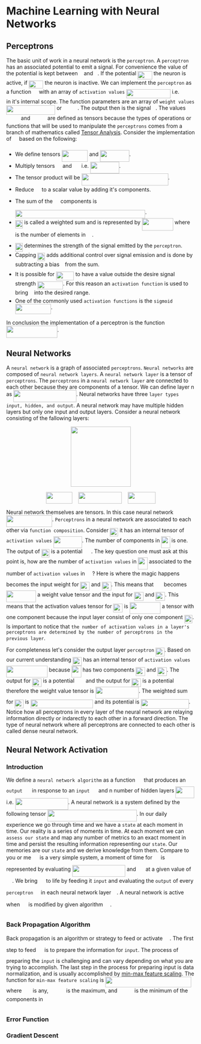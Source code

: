 # Machine Learning with Neural Networks

## Perceptrons

The basic unit of work in a neural network is the `perceptron`. A `perceptron` has an associated potential to emit a signal. For convenience the value of the potential is kept between <img src="/tex/29632a9bf827ce0200454dd32fc3be82.svg?invert_in_darkmode&sanitize=true" align=middle width=8.219209349999991pt height=21.18721440000001pt/> and <img src="/tex/034d0a6be0424bffe9a6e7ac9236c0f5.svg?invert_in_darkmode&sanitize=true" align=middle width=8.219209349999991pt height=21.18721440000001pt/>. If the potential <img src="/tex/012b36279aac832bdad672ff18d4243a.svg?invert_in_darkmode&sanitize=true" align=middle width=38.40740639999999pt height=21.18721440000001pt/> the neuron is active, if <img src="/tex/c9bb81328f293e18596280dfb95dd631.svg?invert_in_darkmode&sanitize=true" align=middle width=38.40740639999999pt height=21.18721440000001pt/> the neuron is inactive. We can implement the `perceptron` as a function <img src="/tex/df5a289587a2f0247a5b97c1e8ac58ca.svg?invert_in_darkmode&sanitize=true" align=middle width=12.83677559999999pt height=22.465723500000017pt/> with an array of `activation values` <img src="/tex/8a3231c98df6eafb822b8b2c14dc3f97.svg?invert_in_darkmode&sanitize=true" align=middle width=117.88258679999998pt height=24.65753399999998pt/> i.e. <img src="/tex/46ba15cae98b59904b6ca6b625b68e28.svg?invert_in_darkmode&sanitize=true" align=middle width=35.08012364999999pt height=14.15524440000002pt/>  in it's internal scope. The function parameters are an array of `weight values` <img src="/tex/31291bd296fcc0ad119638b272e094e7.svg?invert_in_darkmode&sanitize=true" align=middle width=130.20000345pt height=24.65753399999998pt/> or <img src="/tex/9f0bfc20948e9822b9fad9c7c0101985.svg?invert_in_darkmode&sanitize=true" align=middle width=38.159477399999986pt height=14.15524440000002pt/>. The output then is the signal <img src="/tex/2ec6e630f199f589a2402fdf3e0289d5.svg?invert_in_darkmode&sanitize=true" align=middle width=8.270567249999992pt height=14.15524440000002pt/>. The values <img src="/tex/46ba15cae98b59904b6ca6b625b68e28.svg?invert_in_darkmode&sanitize=true" align=middle width=35.08012364999999pt height=14.15524440000002pt/> and <img src="/tex/9f0bfc20948e9822b9fad9c7c0101985.svg?invert_in_darkmode&sanitize=true" align=middle width=38.159477399999986pt height=14.15524440000002pt/> are defined as tensors because the types of operations or functions that will be used to manipulate the `perceptrons` comes from a branch of mathematics called [Tensor Analysis](https://en.wikipedia.org/wiki/Tensor_calculus). Consider the implementation of <img src="/tex/df5a289587a2f0247a5b97c1e8ac58ca.svg?invert_in_darkmode&sanitize=true" align=middle width=12.83677559999999pt height=22.465723500000017pt/> based on the following:

* We define tensors <img src="/tex/8bdd0d211d83d7197dcb2bf67dae4386.svg?invert_in_darkmode&sanitize=true" align=middle width=69.32654684999999pt height=31.141535699999984pt/> and <img src="/tex/a609488241ae292f72e220eb1be3c4c2.svg?invert_in_darkmode&sanitize=true" align=middle width=77.88534435pt height=31.141535699999984pt/>.
* Multiply tensors <img src="/tex/6c9593d82fc74cb581359f835452e977.svg?invert_in_darkmode&sanitize=true" align=middle width=12.55717814999999pt height=31.141535699999984pt/> and <img src="/tex/b92ac9c04c031ed7cddd215260ac9b30.svg?invert_in_darkmode&sanitize=true" align=middle width=17.80826024999999pt height=31.141535699999984pt/> i.e. <img src="/tex/c04c69c1055e74987278fa4398254dd6.svg?invert_in_darkmode&sanitize=true" align=middle width=76.85130254999999pt height=31.141535699999984pt/>.
* The tensor product will be <img src="/tex/568fe2dced1a73a3f74d872bf21d3be0.svg?invert_in_darkmode&sanitize=true" align=middle width=230.87020439999998pt height=31.141535699999984pt/>.
* Reduce <img src="/tex/108c8d1c66f6974b9e54c8e9674ca238.svg?invert_in_darkmode&sanitize=true" align=middle width=12.92464304999999pt height=31.141535699999984pt/> to a scalar value by adding it's components.
* The sum of the <img src="/tex/108c8d1c66f6974b9e54c8e9674ca238.svg?invert_in_darkmode&sanitize=true" align=middle width=12.92464304999999pt height=31.141535699999984pt/> components is <img src="/tex/5187d90814d670a3ed3dee4f4b418807.svg?invert_in_darkmode&sanitize=true" align=middle width=346.3807660499999pt height=22.465723500000017pt/>.
* <img src="/tex/551ec4bb1977e368d324ef42c4ef766e.svg?invert_in_darkmode&sanitize=true" align=middle width=19.899247499999987pt height=22.465723500000017pt/> is called a weighted sum  and is represented by <img src="/tex/eb4a66cd60fcb7fd335345c273da12ab.svg?invert_in_darkmode&sanitize=true" align=middle width=83.21478164999999pt height=32.51169900000002pt/> where <img src="/tex/63bb9849783d01d91403bc9a5fea12a2.svg?invert_in_darkmode&sanitize=true" align=middle width=9.075367949999992pt height=22.831056599999986pt/> is the number of elements in <img src="/tex/108c8d1c66f6974b9e54c8e9674ca238.svg?invert_in_darkmode&sanitize=true" align=middle width=12.92464304999999pt height=31.141535699999984pt/>.
* <img src="/tex/72a8c3544b60e70e9af83b6202f1d1f7.svg?invert_in_darkmode&sanitize=true" align=middle width=19.899247499999987pt height=22.465723500000017pt/> determines the strength of the signal emitted by the `perceptron`.
* Capping <img src="/tex/72a8c3544b60e70e9af83b6202f1d1f7.svg?invert_in_darkmode&sanitize=true" align=middle width=19.899247499999987pt height=22.465723500000017pt/> adds additional control over signal emission and is done by subtracting a bias <img src="/tex/4bdc8d9bcfb35e1c9bfb51fc69687dfc.svg?invert_in_darkmode&sanitize=true" align=middle width=7.054796099999991pt height=22.831056599999986pt/> from the sum.
* It is possible for <img src="/tex/a15ed02692768e127f845e4d76374049.svg?invert_in_darkmode&sanitize=true" align=middle width=47.86712369999999pt height=22.831056599999986pt/> to have a value outside the desire signal strength <img src="/tex/a05f09f794b3ed2f38eb678dc04b450a.svg?invert_in_darkmode&sanitize=true" align=middle width=68.54424719999999pt height=21.18721440000001pt/>. For this reason an `activation function` is used to bring <img src="/tex/2ec6e630f199f589a2402fdf3e0289d5.svg?invert_in_darkmode&sanitize=true" align=middle width=8.270567249999992pt height=14.15524440000002pt/> into the desired range.
* One of the  commonly used `activation functions` is the `sigmoid` <img src="/tex/23c2e593354a49d6159a7b521a41f2ff.svg?invert_in_darkmode&sanitize=true" align=middle width=95.16736844999998pt height=27.77565449999998pt/>.

In conclusion the implementation of a perceptron is the function <img src="/tex/6d136b281bb2acf64aa7b8f22fe0ba14.svg?invert_in_darkmode&sanitize=true" align=middle width=135.98351085pt height=31.141535699999984pt/>.

## Neural Networks

A `neural network` is a graph of associated `perceptrons`. `Neural networks` are composed of `neural network layers`. A `neural network layer` is a tensor of `perceptrons`. The `perceptrons` in a `neural network layer` are connected to each other because they are components of a tensor. We can define layer n as <img src="/tex/21ec0f7c7be033a755c8d561b9ab2842.svg?invert_in_darkmode&sanitize=true" align=middle width=167.3933712pt height=31.141535699999984pt/>. Neural networks have three `layer types input, hidden, and output`. A neural network  may have multiple hidden layers but only one input and output layers. Consider a neural network consisting of the fallowing layers:

<div align="center">
<div>
<img with=160 height=160 src="img/simple_nn.svg"/>
</div>
<div>

<img src="/tex/9b10f91822afbf5be4cefeacc35b17ae.svg?invert_in_darkmode&sanitize=true" align=middle width=70.28910404999999pt height=31.141535699999984pt/> &nbsp;&nbsp; <img src="/tex/5ef91ad474a3f576e1b87884e30b3cb0.svg?invert_in_darkmode&sanitize=true" align=middle width=115.86194895pt height=31.141535699999984pt/> &nbsp;&nbsp; <img src="/tex/fb44c96eb90a025b1d144ea7f7fc42ae.svg?invert_in_darkmode&sanitize=true" align=middle width=73.96450709999998pt height=31.141535699999984pt/>

</div>
</div>

Neural network themselves are tensors. In this case neural network <img src="/tex/7db884798ecc73c9bba043881409781b.svg?invert_in_darkmode&sanitize=true" align=middle width=122.07730094999997pt height=31.141535699999984pt/>. `Perceptrons` in a neural network are associated to each other via `function composition`. Consider <img src="/tex/6abb365fad186c6e2bbfa9783072fe89.svg?invert_in_darkmode&sanitize=true" align=middle width=21.75709304999999pt height=22.465723500000017pt/> it has an internal tensor of `activation values` <img src="/tex/d3c8ec4c3897e5a12784aab039c196c2.svg?invert_in_darkmode&sanitize=true" align=middle width=76.11870255pt height=31.141535699999984pt/>. The number of components in <img src="/tex/a0638f9c12d15dc1c92d324151064311.svg?invert_in_darkmode&sanitize=true" align=middle width=23.53224389999999pt height=31.141535699999984pt/> is one. The output of <img src="/tex/6abb365fad186c6e2bbfa9783072fe89.svg?invert_in_darkmode&sanitize=true" align=middle width=21.75709304999999pt height=22.465723500000017pt/> is a potential <img src="/tex/e18e054e2d963f4a4d6225355036b639.svg?invert_in_darkmode&sanitize=true" align=middle width=19.474012799999993pt height=14.15524440000002pt/>. The key question one must ask at this point is, how are the number of `activation values` in <img src="/tex/4e9bc937eb9b385a1891ea5866bb9463.svg?invert_in_darkmode&sanitize=true" align=middle width=25.43581589999999pt height=31.141535699999984pt/> associated to the number of `activation values` in <img src="/tex/533c4a66a96bb16af3cb7da1a9f9b598.svg?invert_in_darkmode&sanitize=true" align=middle width=15.838142099999992pt height=31.141535699999984pt/>? Here is where the magic happens <img src="/tex/e18e054e2d963f4a4d6225355036b639.svg?invert_in_darkmode&sanitize=true" align=middle width=19.474012799999993pt height=14.15524440000002pt/> becomes the input weight for <img src="/tex/0ef7292e4c2074cde496f21400c2fb71.svg?invert_in_darkmode&sanitize=true" align=middle width=24.80222084999999pt height=22.465723500000017pt/> and <img src="/tex/7db08e494b0537210daf4ebb9fc5dffb.svg?invert_in_darkmode&sanitize=true" align=middle width=24.80222084999999pt height=22.465723500000017pt/>. This means that <img src="/tex/e18e054e2d963f4a4d6225355036b639.svg?invert_in_darkmode&sanitize=true" align=middle width=19.474012799999993pt height=14.15524440000002pt/> becomes <img src="/tex/0c2385783fe94439987bb7421f6e8dc4.svg?invert_in_darkmode&sanitize=true" align=middle width=78.89643464999999pt height=31.141535699999984pt/> a weight value tensor and the input for <img src="/tex/0ef7292e4c2074cde496f21400c2fb71.svg?invert_in_darkmode&sanitize=true" align=middle width=24.80222084999999pt height=22.465723500000017pt/> and <img src="/tex/7db08e494b0537210daf4ebb9fc5dffb.svg?invert_in_darkmode&sanitize=true" align=middle width=24.80222084999999pt height=22.465723500000017pt/>. This means that the activation values tensor for <img src="/tex/0ef7292e4c2074cde496f21400c2fb71.svg?invert_in_darkmode&sanitize=true" align=middle width=24.80222084999999pt height=22.465723500000017pt/> is <img src="/tex/779dea4eab1f92036f9f664a299c4283.svg?invert_in_darkmode&sanitize=true" align=middle width=82.20899114999999pt height=31.141535699999984pt/> a tensor with one component because the input layer consist of only one component <img src="/tex/6abb365fad186c6e2bbfa9783072fe89.svg?invert_in_darkmode&sanitize=true" align=middle width=21.75709304999999pt height=22.465723500000017pt/>. Is important to notice that `the number of activation values in a layer's perceptrons are determined by the number of perceptrons in the previous layer`.

For completeness let's consider the output layer `perceptron` <img src="/tex/6d91e89f6ae4bcd1e7056e64d3e3cb61.svg?invert_in_darkmode&sanitize=true" align=middle width=23.59479704999999pt height=22.465723500000017pt/>. Based on our current understanding <img src="/tex/6d91e89f6ae4bcd1e7056e64d3e3cb61.svg?invert_in_darkmode&sanitize=true" align=middle width=23.59479704999999pt height=22.465723500000017pt/> has an internal tensor of `activation values` <img src="/tex/242ea210b6817042e03c419d7d81f000.svg?invert_in_darkmode&sanitize=true" align=middle width=109.65218384999999pt height=31.141535699999984pt/> because <img src="/tex/4e9bc937eb9b385a1891ea5866bb9463.svg?invert_in_darkmode&sanitize=true" align=middle width=25.43581589999999pt height=31.141535699999984pt/> has two components <img src="/tex/0ef7292e4c2074cde496f21400c2fb71.svg?invert_in_darkmode&sanitize=true" align=middle width=24.80222084999999pt height=22.465723500000017pt/> and <img src="/tex/7db08e494b0537210daf4ebb9fc5dffb.svg?invert_in_darkmode&sanitize=true" align=middle width=24.80222084999999pt height=22.465723500000017pt/>. The output for <img src="/tex/0ef7292e4c2074cde496f21400c2fb71.svg?invert_in_darkmode&sanitize=true" align=middle width=24.80222084999999pt height=22.465723500000017pt/> is a potential <img src="/tex/f2c41641f126a8d3b7a9b24b89185346.svg?invert_in_darkmode&sanitize=true" align=middle width=22.51914059999999pt height=14.15524440000002pt/> and the output for <img src="/tex/7db08e494b0537210daf4ebb9fc5dffb.svg?invert_in_darkmode&sanitize=true" align=middle width=24.80222084999999pt height=22.465723500000017pt/> is a potential <img src="/tex/42d5fd37ed216df9ac993061a1972185.svg?invert_in_darkmode&sanitize=true" align=middle width=22.51914059999999pt height=14.15524440000002pt/> therefore the weight value tensor is <img src="/tex/4b4a9dab3fc7ce7366f50e4e4c3b875b.svg?invert_in_darkmode&sanitize=true" align=middle width=115.63365659999998pt height=31.141535699999984pt/>. The weighted sum for <img src="/tex/6d91e89f6ae4bcd1e7056e64d3e3cb61.svg?invert_in_darkmode&sanitize=true" align=middle width=23.59479704999999pt height=22.465723500000017pt/> is <img src="/tex/d607a841b6980dc90f4755055c478778.svg?invert_in_darkmode&sanitize=true" align=middle width=166.73567789999998pt height=22.465723500000017pt/> and its potential is <img src="/tex/8f189c431a85e64fff451db30183bff2.svg?invert_in_darkmode&sanitize=true" align=middle width=127.72780019999999pt height=24.65753399999998pt/>. Notice how all perceptrons in every layer of the neural network are relaying information directly or indarectly to each other in a forward direction. The type of neural network where all perceptrons are connected to each other is called dense neural network.


## Neural Network Activation

### Introduction

We define a `neural network algorithm` as a function <img src="/tex/f9c4988898e7f532b9f826a75014ed3c.svg?invert_in_darkmode&sanitize=true" align=middle width=14.99998994999999pt height=22.465723500000017pt/> that produces an `output` <img src="/tex/85e71836f40f6c1cb7a2aa1db55ae948.svg?invert_in_darkmode&sanitize=true" align=middle width=17.675844449999992pt height=31.141535699999984pt/> in response to an `input` <img src="/tex/533c4a66a96bb16af3cb7da1a9f9b598.svg?invert_in_darkmode&sanitize=true" align=middle width=15.838142099999992pt height=31.141535699999984pt/> and n number of hidden layers <img src="/tex/7a39f6d0d08d0074f8ed3f1614a10b83.svg?invert_in_darkmode&sanitize=true" align=middle width=49.066130849999986pt height=31.141535699999984pt/> i.e. <img src="/tex/9d4b7ecc2b051cba9574b7bf36271d13.svg?invert_in_darkmode&sanitize=true" align=middle width=141.23278784999997pt height=31.141535699999984pt/>. A neural network is a system defined by the following tensor <img src="/tex/0aee37ed4c8b8524c599452054bc5721.svg?invert_in_darkmode&sanitize=true" align=middle width=238.04027610000003pt height=31.141535699999984pt/>.
In our daily experience we go through time and we have a `state` at each moment in time. Our reality is a series of moments in time. At each moment we can `assess our state` and map any number of metrics to an exact moment in time and persist the resulting information representing our `state`. Our memories are our `state` and we derive knowledge from them. Compare to you or me <img src="/tex/4e9e77702a1c8278864c977f3ab48980.svg?invert_in_darkmode&sanitize=true" align=middle width=14.99998994999999pt height=31.141535699999984pt/> is a very simple system, a moment of time for <img src="/tex/4e9e77702a1c8278864c977f3ab48980.svg?invert_in_darkmode&sanitize=true" align=middle width=14.99998994999999pt height=31.141535699999984pt/> is represented by evaluating <img src="/tex/46b900f2a449005c3693598536a2adc5.svg?invert_in_darkmode&sanitize=true" align=middle width=141.3987894pt height=31.141535699999984pt/> and <img src="/tex/85e71836f40f6c1cb7a2aa1db55ae948.svg?invert_in_darkmode&sanitize=true" align=middle width=17.675844449999992pt height=31.141535699999984pt/> at a given value of <img src="/tex/533c4a66a96bb16af3cb7da1a9f9b598.svg?invert_in_darkmode&sanitize=true" align=middle width=15.838142099999992pt height=31.141535699999984pt/>. We bring <img src="/tex/4e9e77702a1c8278864c977f3ab48980.svg?invert_in_darkmode&sanitize=true" align=middle width=14.99998994999999pt height=31.141535699999984pt/> to life by feeding it `input` and evaluating the `output` of every `perceptron` <img src="/tex/df5a289587a2f0247a5b97c1e8ac58ca.svg?invert_in_darkmode&sanitize=true" align=middle width=12.83677559999999pt height=22.465723500000017pt/> in each neural network layer <img src="/tex/dc8dc5a2f03a5937263a8b1b75664767.svg?invert_in_darkmode&sanitize=true" align=middle width=11.18724254999999pt height=31.141535699999984pt/>. A neural network is active when <img src="/tex/4e9e77702a1c8278864c977f3ab48980.svg?invert_in_darkmode&sanitize=true" align=middle width=14.99998994999999pt height=31.141535699999984pt/> is modified by given algorithm <img src="/tex/f9c4988898e7f532b9f826a75014ed3c.svg?invert_in_darkmode&sanitize=true" align=middle width=14.99998994999999pt height=22.465723500000017pt/>.

### Back Propagation Algorithm

Back propagation is an algorithm or strategy to feed or activate <img src="/tex/4e9e77702a1c8278864c977f3ab48980.svg?invert_in_darkmode&sanitize=true" align=middle width=14.99998994999999pt height=31.141535699999984pt/>. The first step to feed <img src="/tex/4e9e77702a1c8278864c977f3ab48980.svg?invert_in_darkmode&sanitize=true" align=middle width=14.99998994999999pt height=31.141535699999984pt/> is to prepare the information for `input`. The process of preparing the `input` is challenging and can vary depending on what you are trying to accomplish. The last step in the process for preparing input is data normalization, and is usually accomplished by [min-max feature scaling](https://en.wikipedia.org/wiki/Feature_scaling). The function for `min-max feature scaling` is <img src="/tex/d46e2bec7575830fcd5c7bb8e57731ab.svg?invert_in_darkmode&sanitize=true" align=middle width=229.09847399999995pt height=27.7259796pt/> where <img src="/tex/57ca67c2e2bd8e7ca683975c3b79ca5b.svg?invert_in_darkmode&sanitize=true" align=middle width=21.466075949999986pt height=14.15524440000002pt/> is any, <img src="/tex/efb309e17d08a0db7d6167a7037b83c9.svg?invert_in_darkmode&sanitize=true" align=middle width=39.58965779999999pt height=14.15524440000002pt/> is the maximum, and <img src="/tex/240e8d6c2484916597174366d8c77a56.svg?invert_in_darkmode&sanitize=true" align=middle width=37.78182539999999pt height=14.15524440000002pt/> is the minimum of the components in <img src="/tex/533c4a66a96bb16af3cb7da1a9f9b598.svg?invert_in_darkmode&sanitize=true" align=middle width=15.838142099999992pt height=31.141535699999984pt/>

### Error Function

### Gradient Descent
